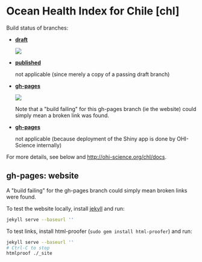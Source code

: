 # Ocean Health Index for Chile [chl]

Build status of branches:

- [**draft**](https://github.com/OHI-Science/chl/tree/draft)

  [![](https://api.travis-ci.org/OHI-Science/chl.svg?branch=draft)](https://travis-ci.org/OHI-Science/chl/branches)

- [**published**](https://github.com/OHI-Science/chl/tree/published)

  not applicable (since merely a copy of a passing draft branch)  

- [**gh-pages**](https://github.com/OHI-Science/chl/tree/gh-pages)

  [![](https://api.travis-ci.org/OHI-Science/chl.svg?branch=gh-pages)](https://travis-ci.org/OHI-Science/chl/branches)
  
  Note that a "build failing" for this gh-pages branch (ie the website) could simply mean a broken link was found.

- [**gh-pages**](https://github.com/OHI-Science/chl/tree/app)

  not applicable (because deployment of the Shiny app is done by OHI-Science internally)

For more details, see below and http://ohi-science.org/chl/docs.

## gh-pages: website

A "build failing" for the gh-pages branch could simply mean broken links were found.

To test the website locally, install [jekyll](http://jekyllrb.com/docs/installation/) and run:

```bash
jekyll serve --baseurl ''
```

To test links, install html-proofer (`sudo gem install html-proofer`) and run:

```bash
jekyll serve --baseurl ''
# Ctrl-C to stop
htmlproof ./_site
```
